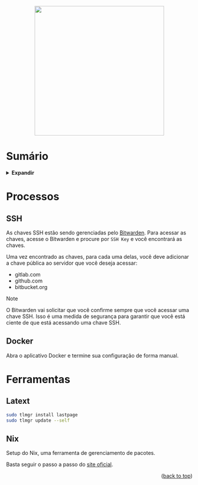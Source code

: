 <!-- BEGIN_DOCS -->
<div align="center">

<a name="readme-top"></a>

<img src="https://github.com/lpsm-dev/lpsm-dev/blob/9b4c077dbe6d850e40b08e53264d2b9cf76d8368/.github/assets/daft-punk.gif" width="350"/>

</div>

# Sumário

<details>
  <summary><strong>Expandir</strong></summary>

<!-- START doctoc generated TOC please keep comment here to allow auto update -->
<!-- DON'T EDIT THIS SECTION, INSTEAD RE-RUN doctoc TO UPDATE -->

- [Processos](#processos)
  - [SSH](#ssh)
  - [Docker](#docker)
- [Ferramentas](#ferramentas)
  - [Latext](#latext)
  - [Nix](#nix)

<!-- END doctoc generated TOC please keep comment here to allow auto update -->

<p align="right">(<a href="#readme-top">back to top</a>)</p>

</details>

# Processos

## SSH

As chaves SSH estão sendo gerenciadas pelo [Bitwarden](https://bitwarden.com/). Para acessar as chaves, acesse o Bitwarden e procure por `SSH Key` e você encontrará as chaves.

Uma vez encontrado as chaves, para cada uma delas, você deve adicionar a chave pública ao servidor que você deseja acessar:

- gitlab.com
- github.com
- bitbucket.org

> [!NOTE]
> O Bitwarden vai solicitar que você confirme sempre que você acessar uma chave SSH. Isso é uma medida de segurança para garantir que você está ciente de que está acessando uma chave SSH.

## Docker

Abra o aplicativo Docker e termine sua configuração de forma manual.

# Ferramentas

## Latext

```bash
sudo tlmgr install lastpage
sudo tlmgr update --self
```

## Nix

Setup do Nix, uma ferramenta de gerenciamento de pacotes.

Basta seguir o passo a passo do [site oficial](https://nixos.org/download.html).

<p align="right">(<a href="#readme-top">back to top</a>)</p>
<!-- END_DOCS -->
